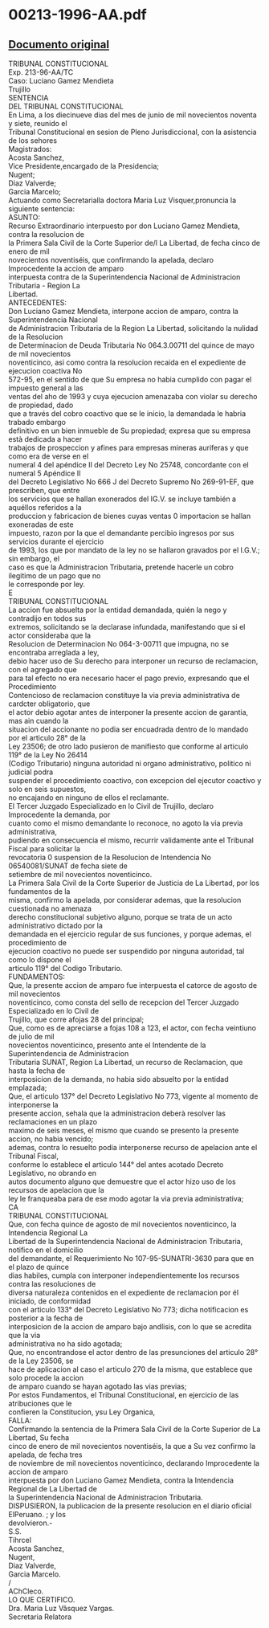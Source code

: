 
00213-1996-AA.pdf
=================
  
[Documento original](https://tc.gob.pe/jurisprudencia/1997/00213-1996-AA.pdf)  
---  
TRIBUNAL CONSTITUCIONAL  
Exp. 213-96-AA/TC  
Caso: Luciano Gamez Mendieta  
Trujillo  
SENTENCIA  
DEL TRIBUNAL CONSTITUCIONAL  
En Lima, a los diecinueve dias del mes de junio de mil novecientos noventa y siete, reunido el  
Tribunal Constitucional en sesion de Pleno Jurisdiccional, con la asistencia de los sehores  
Magistrados:  
Acosta Sanchez,  
Vice Presidente,encargado de la Presidencia;  
Nugent;  
Diaz Valverde;  
Garcia Marcelo;  
Actuando como Secretarialla doctora Maria Luz Visquer,pronuncia la siguiente sentencia:  
ASUNTO:  
Recurso Extraordinario interpuesto por don Luciano Gamez Mendieta, contra la resolucion de  
la Primera Sala Civil de la Corte Superior de/l La Libertad, de fecha cinco de enero de mil  
novecientos noventiséis, que confirmando la apelada, declaro Improcedente la accion de amparo  
interpuesta contra de la Superintendencia Nacional de Administracion Tributaria - Region La  
Libertad.  
ANTECEDENTES:  
Don Luciano Gamez Mendieta, interpone accion de amparo, contra la Superintendencia Nacional  
de Administracion Tributaria de la Region La Libertad, solicitando la nulidad de la Resolucion  
de Determinacion de Deuda Tributaria No 064.3.00711 del quince de mayo de mil novecientos  
noventicinco, asi como contra la resolucion recaida en el expediente de ejecucion coactiva No  
572-95, en el sentido de que Su empresa no habia cumplido con pagar el impuesto general a las  
ventas del aho de 1993 y cuya ejecucion amenazaba con violar su derecho de propiedad, dado  
que a través del cobro coactivo que se le inicio, la demandada le habria trabado embargo  
definitivo en un bien inmueble de Su propiedad; expresa que su empresa està dedicada a hacer  
trabajos de prospeccion y afines para empresas mineras auriferas y que como era de verse en el  
numeral 4 del apéndice II del Decreto Ley No 25748, concordante con el numeral 5 Apéndice II  
del Decreto Legislativo No 666 J del Decreto Supremo No 269-91-EF, que prescriben, que entre  
los servicios que se hallan exonerados del IG.V. se incluye también a aquéllos referidos a la  
produccion y fabricacion de bienes cuyas ventas 0 importacion se hallan exoneradas de este  
impuesto, razon por la que el demandante percibio ingresos por sus servicios durante el ejercicio  
de 1993, los que por mandato de la ley no se hallaron gravados por el I.G.V.; sin embargo, el  
caso es que la Administracion Tributaria, pretende hacerle un cobro ilegitimo de un pago que no  
le corresponde por ley.  
E  
TRIBUNAL CONSTITUCIONAL  
La accion fue absuelta por la entidad demandada, quién la nego y contradijo en todos sus  
extremos, solicitando se la declarase infundada, manifestando que si el actor consideraba que la  
Resolucion de Determinacion No 064-3-00711 que impugna, no se encontraba arreglada a ley,  
debio hacer uso de Su derecho para interponer un recurso de reclamacion, con el agregado que  
para tal efecto no era necesario hacer el pago previo, expresando que el Procedimiento  
Contencioso de reclamacion constituye la via previa administrativa de cardcter obligatorio, que  
el actor debio agotar antes de interponer la presente accion de garantia, mas ain cuando la  
situacion del accionante no podia ser encuadrada dentro de lo mandado por el articulo 28° de la  
Ley 23506; de otro lado pusieron de manifiesto que conforme al articulo 119° de la Ley No 26414  
(Codigo Tributario) ninguna autoridad ni organo administrativo, politico ni judicial podra  
suspender el procedimiento coactivo, con excepcion del ejecutor coactivo y solo en seis supuestos,  
no encajando en ninguno de ellos el reclamante.  
El Tercer Juzgado Especializado en lo Civil de Trujillo, declaro Improcedente la demanda, por  
cuanto como el mismo demandante lo reconoce, no agoto la via previa administrativa,  
pudiendo en consecuencia el mismo, recurrir validamente ante el Tribunal Fiscal para solicitar la  
revocatoria 0 suspension de la Resolucion de Intendencia No 06540081/SUNAT de fecha siete de  
setiembre de mil novecientos noventicinco.  
La Primera Sala Civil de la Corte Superior de Justicia de La Libertad, por los fundamentos de la  
misma, confirmo la apelada, por considerar ademas, que la resolucion cuestionada no amenaza  
derecho constitucional subjetivo alguno, porque se trata de un acto administrativo dictado por la  
demandada en el ejercicio regular de sus funciones, y porque ademas, el procedimiento de  
ejecucion coactivo no puede ser suspendido por ninguna autoridad, tal como lo dispone el  
articulo 119° del Codigo Tributario.  
FUNDAMENTOS:  
Que, la presente accion de amparo fue interpuesta el catorce de agosto de mil novecientos  
noventicinco, como consta del sello de recepcion del Tercer Juzgado Especializado en lo Civil de  
Trujillo, que corre afojas 28 del principal;  
Que, como es de apreciarse a fojas 108 a 123, el actor, con fecha veintiuno de julio de mil  
novecientos noventicinco, presento ante el Intendente de la Superintendencia de Administracion  
Tributaria SUNAT, Region La Libertad, un recurso de Reclamacion, que hasta la fecha de  
interposicion de la demanda, no habia sido absuelto por la entidad emplazada;  
Que, el articulo 137° del Decreto Legislativo No 773, vigente al momento de interponerse la  
presente accion, sehala que la administracion deberà resolver las reclamaciones en un plazo  
maximo de seis meses, el mismo que cuando se presento la presente accion, no habia vencido;  
ademas, contra lo resuelto podia interponerse recurso de apelacion ante el Tribunal Fiscal,  
conforme lo establece el articulo 144° del antes acotado Decreto Legislativo, no obrando en  
autos documento alguno que demuestre que el actor hizo uso de los recursos de apelacion que la  
ley le franqueaba para de ese modo agotar la via previa administrativa;  
CA  
TRIBUNAL CONSTITUCIONAL  
Que, con fecha quince de agosto de mil novecientos noventicinco, la Intendencia Regional La  
Libertad de la Superintendencia Nacional de Administracion Tributaria, notifico en el domicilio  
del demandante, el Requerimiento No 107-95-SUNATRI-3630 para que en el plazo de quince  
dias habiles, cumpla con interponer independientemente los recursos contra las resoluciones de  
diversa naturaleza contenidos en el expediente de reclamacion por él iniciado, de conformidad  
con el articulo 133° del Decreto Legislativo No 773; dicha notificacion es posterior a la fecha de  
interposicion de la accion de amparo bajo andlisis, con lo que se acredita que la via  
administrativa no ha sido agotada;  
Que, no encontrandose el actor dentro de las presunciones del articulo 28° de la Ley 23506, se  
hace de aplicacion al caso el articulo 270 de la misma, que establece que solo procede la accion  
de amparo cuando se hayan agotado las vias previas;  
Por estos Fundamentos, el Tribunal Constitucional, en ejercicio de las atribuciones que le  
confieren la Constitucion, ysu Ley Organica,  
FALLA:  
Confirmando la sentencia de la Primera Sala Civil de la Corte Superior de La Libertad, Su fecha  
cinco de enero de mil novecientos noventiséis, la que a Su vez confirmo la apelada, de fecha tres  
de noviembre de mil novecientos noventicinco, declarando Improcedente la accion de amparo  
interpuesta por don Luciano Gamez Mendieta, contra la Intendencia Regional de La Libertad de  
la Superintendencia Nacional de Administracion Tributaria.  
DISPUSIERON, la publicacion de la presente resolucion en el diario oficial ElPeruano. ; y los  
devolvieron.-  
S.S.  
Tihrcel  
Acosta Sanchez,  
Nugent,  
Diaz Valverde,  
Garcia Marcelo.  
/  
AChCleco.  
LO QUE CERTIFICO.  
Dra. Maria Luz Vâsquez Vargas.  
Secretaria Relatora